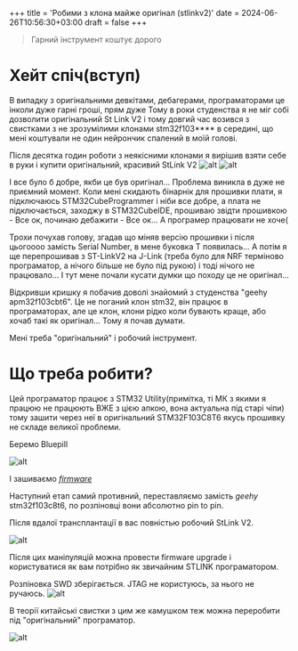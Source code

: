 +++
title = 'Робими з клона майже оригінал (stlinkv2)'
date = 2024-06-26T10:56:30+03:00
draft = false
+++

> Гарний інструмент коштує дорого

# Хейт спіч(вступ)
В випадку з оригінальними девкітами, дебагерами, програматорами це інколи дуже гарні гроші, прям дуже
Тому в роки студенства я не міг собі дозволити оригінальний St Link V2 і тому довгий час возився з свистками з не зрозумілими клонами stm32f103**** в середині, що мені коштували не один нейрончик спалений в моїй голові. 

Після десятка годин роботи з неякісними клонами я вирішив взяти себе в руки і купити оригінальний, красивий StLink V2
![alt](/images/stlinkv2Clone1.jpg)
![alt](/images/mb936_internal-front2.jpg)

І все було б добре, якби це був оригінал...
Проблема виникла в дуже не приємний момент. Коли мені скидають бінарнік для прошивки плати, я підключаюсь STM32CubeProgrammer і ніби все добре, а плата не підключається, заходжу в STM32CubeIDE, прошиваю звідти прошивкою - Все ок, починаю дебажити - Все ок... А програмер працювати не хоче(

Трохи почухав голову, згадав що міняв версію прошивки і після цьогоооо замість Serial Number, в мене буковка T появилась... А потім я ще перепрошивав з ST-LinkV2 на J-Link (треба було для NRF терміново програматор, а нічого більше не було під рукою) і тоді нічого не працювало... І тут мене почали кусати думки що походу це не оригінал...

Відкривши кришку я побачив доволі знайомий з студенства "geehy apm32f103cbt6". Це не поганий клон stm32, він працює в програматорах, але це клон, клони рідко коли бувають краще, або хочаб такі як оригінал... Тому я почав думати.

Мені треба "оригінальний" і робочий інструмент.

# Що треба робити?

Цей програматор працює з STM32 Utility(примітка, ті МК з якими я працюю не працюють ВЖЕ з цією апкою, вона актуальна під старі чіпи) тому зашити через неї в оригінальний STM32F103C8T6 якусь прошивку не складе великої проблеми.

Беремо Bluepill 

![alt](/images/stm32bluepill.jpg)

І зашиваємо [*firmware*](https://github.com/open-plc-com/firmwares/blob/master/STM32F103C8T6/ST-Link/STLinkV2.J16.S4.bin)

Наступний етап самий противний, переставляємо замість *geehy* stm32f103c8t6, по розпіновці вони абсолютно pin to pin.

Після вдалої трансплантації в вас повністью робочий StLink V2.

![alt](/images/stm32_cube_programmer.png)

Після цих маніпуляцій можна провести firmware upgrade і користуватися як вам потрібно як звичайним STLINK програматором.

Розпіновка SWD зберігається. JTAG не користуюсь, за нього не ручаюсь. 
![alt](/images/stlinkv2pinout.jpg)

В теорії китайські свистки з цим же камушком теж можна переробити під "оригінальний" програматор.

![alt](/images/stlinkv2Clone2.jpg)